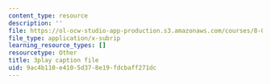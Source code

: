```yaml
---
content_type: resource
description: ''
file: https://ol-ocw-studio-app-production.s3.amazonaws.com/courses/8-01sc-classical-mechanics-fall-2016/9ac4b110e4105d378e19fdcbaff271dc_oOQmu6ICxg4.vtt
file_type: application/x-subrip
learning_resource_types: []
resourcetype: Other
title: 3play caption file
uid: 9ac4b110-e410-5d37-8e19-fdcbaff271dc
---
```

